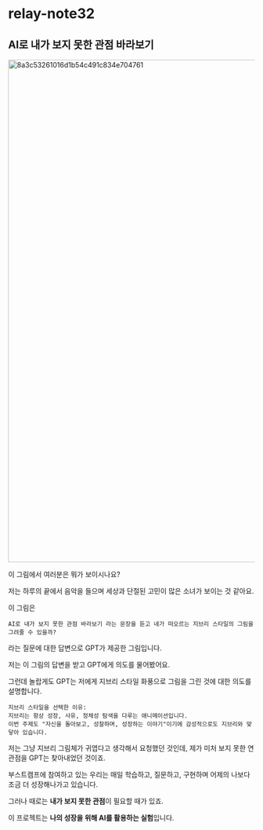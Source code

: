 # relay-note32

## AI로 내가 보지 못한 관점 바라보기

<img width="1024" height="1024" alt="8a3c53261016d1b54c491c834e704761" src="https://github.com/user-attachments/assets/fb3df9cd-3b42-47f8-a286-e4cd671a4aa4" />

이 그림에서 여러분은 뭐가 보이시나요?

저는 하루의 끝에서 음악을 들으며 세상과 단절된 고민이 많은 소녀가 보이는 것 같아요.

이 그림은

```
AI로 내가 보지 못한 관점 바라보기 라는 문장을 듣고 네가 떠오르는 지브리 스타일의 그림을 그려줄 수 있을까?
```

라는 질문에 대한 답변으로 GPT가 제공한 그림입니다.

저는 이 그림의 답변을 받고 GPT에게 의도를 물어봤어요.

그런데 놀랍게도 GPT는 저에게 지브리 스타일 화풍으로 그림을 그린 것에 대한 의도를 설명합니다.

```
지브리 스타일을 선택한 이유:
지브리는 항상 성장, 사유, 정체성 탐색을 다루는 애니메이션입니다.
이번 주제도 "자신을 돌아보고, 성찰하며, 성장하는 이야기"이기에 감성적으로도 지브리와 맞닿아 있습니다.
```

저는 그냥 지브리 그림체가 귀엽다고 생각해서 요청했던 것인데, 제가 미처 보지 못한 연관점을 GPT는 찾아내었던 것이죠.

부스트캠프에 참여하고 있는 우리는 매일 학습하고, 질문하고, 구현하며 어제의 나보다 조금 더 성장해나가고 있습니다.

그러나 때로는 **내가 보지 못한 관점**이 필요할 때가 있죠.

이 프로젝트는 **나의 성장을 위해 AI를 활용하는 실험**입니다.
